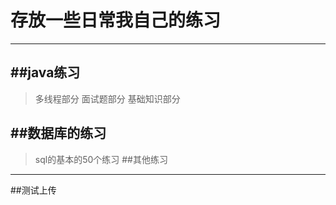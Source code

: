 # 存放一些日常我自己的练习
-----------------

##java练习
-------------------------------
>多线程部分
>面试题部分
>基础知识部分

##数据库的练习
--------------------------
> sql的基本的50个练习
##其他练习
----------------------------

##测试上传


